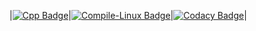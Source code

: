 |[![Cpp Badge](https://img.shields.io/badge/CppCheck-Passing-%2302e040)](https://github.com/Abhijith-Ashokan/Emb-C/blob/main/.github/workflows/CodeQuality.yml)|[![Compile-Linux Badge](https://img.shields.io/badge/Compile--Linux-Passing-%2302e040)](https://github.com/Abhijith-Ashokan/Emb-C/blob/main/.github/workflows/Compile.yml)|[![Codacy Badge](https://app.codacy.com/project/badge/Grade/4a4c5a731be44ea6a4a7a18ffc35284b)](https://www.codacy.com/gh/Abhijith-Ashokan/Emb-C/dashboard?utm_source=github.com&amp;utm_medium=referral&amp;utm_content=Abhijith-Ashokan/Emb-C&amp;utm_campaign=Badge_Grade)|
